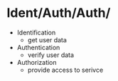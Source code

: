 # Ident/Auth/Auth/

* Identification
  * get user data
* Authentication&#x20;
  * verify user data
* Authorization
  * provide access to serivce
